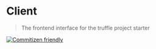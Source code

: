 # Client

> The frontend interface for the truffle project starter

[![Commitizen friendly](https://img.shields.io/badge/commitizen-friendly-brightgreen.svg)](http://commitizen.github.io/cz-cli/)
